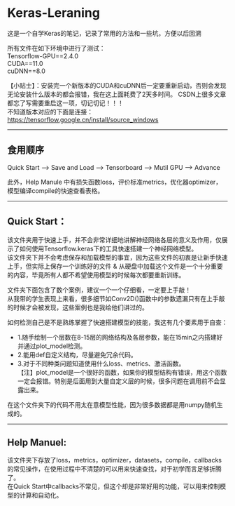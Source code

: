 # Keras-Leraning
这是一个自学Keras的笔记，记录了常用的方法和一些坑，方便以后回溯

所有文件在如下环境中进行了测试：  
Tensorflow-GPU==2.4.0  
CUDA==11.0  
cuDNN==8.0  

【小贴士】：安装完一个新版本的CUDA和cuDNN后一定要重新启动，否则会发现无论安装什么版本的都会报错，我在这上面耗费了2天多时间。
           CSDN上很多文章都忘了写需要重启这一项，切记切记！！！  
           不知道版本对应的下面是连接：  
           https://tensorflow.google.cn/install/source_windows

------------------------------

## 食用顺序
Quick Start -->  Save and Load --> Tensorboard --> Mutil GPU --> Advance  

此外，Help Manule 中有损失函数loss，评价标准metrics，优化器optimizer，模型编译compile的快速查看表格。

------------------------------

## Quick Start：
该文件夹用于快速上手，并不会非常详细地讲解神经网络各层的意义及作用，仅展示了如何使用Tensorflow.keras下的工具快速搭建一个神经网络模型。  
该文件夹下并不会考虑保存和加载模型的事宜，因为这些文件的初衷是让新手快速上手，但实际上保存一个训练好的文件 & 从硬盘中加载这个文件是一个十分重要的内容，毕竟所有人都不希望使用模型的时候每次都要重新训练。

文件夹下面包含了数个案例，建议一个一个仔细看，一定要上手敲！  
从我带的学生表现上来看，很多细节如Conv2D()函数中的参数遗漏只有在上手敲的时候才会被发现，这些案例也是我给他们讲过的。  
  
如何检测自己是不是熟练掌握了快速搭建模型的技能，我这有几个要素用于自查：  
* 1.随手绘制一个层数在8-15层的网络结构及各层参数，能在15min之内搭建好并通过plot_model检测。   
* 2.能用def自定义结构，尽量避免冗余代码。  
* 3.对于不同种类问题知道使用什么loss、metrics、激活函数。  
【注】plot_model是一个很好的函数，如果你的模型结构有错误，用这个函数一定会报错。特别是后面用到大量自定义层的时候，很多问题在调用前不会显露出来。  

在这个文件夹下的代码不用太在意模型性能，因为很多数据都是用numpy随机生成的。


----------------------------------

## Help Manuel:
该文件夹下存放了loss，metrics，optimizer，datasets，compile，callbacks的常见操作，在使用过程中不清楚的可以用来快速查找，对于初学而言足够折腾了。  
在Quick Start中callbacks不常见，但这个却是非常好用的功能，可以用来控制模型的计算和自动化。  



